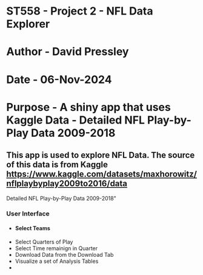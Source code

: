 # ST558 - Project 2 - NFL Data Explorer
# Author - David Pressley
# Date - 06-Nov-2024
# Purpose - A shiny app that uses Kaggle Data - Detailed NFL Play-by-Play Data 2009-2018

## This app is used to explore NFL Data. The source of this data is from Kaggle https://www.kaggle.com/datasets/maxhorowitz/nflplaybyplay2009to2016/data
  Detailed NFL Play-by-Play Data 2009-2018"

### User Interface
- #### Select Teams
- Select Quarters of Play
- Select Time remainign in Quarter
- Download Data from the Download Tab
- Visualize a set of Analysis Tables
-   

